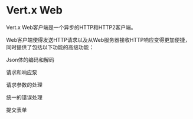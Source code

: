 # Vert.x Web

Vert.x Web客户端是一个异步的HTTP和HTTP2客户端。

Web客户端使得发送HTTP请求以及从Web服务器接收HTTP响应变得更加便捷，同时提供了包括以下功能的高级功能：

Json体的编码和解码

请求和响应泵

请求参数的处理

统一的错误处理

提交表单
